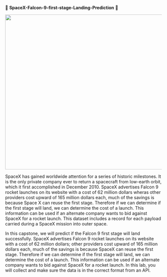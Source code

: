 🚀  **SpaceX-Falcon-9-first-stage-Landing-Prediction** 🚀


<p align="center">
  <img width="700" height="500" src="https://images.squarespace-cdn.com/content/v1/59122c863a0411116f0625a6/1555095344123-3JKAX5M17W0C3YYJQ2GL/giphy+%2874%29.gif?format=500w">
</p>


SpaceX has gained worldwide attention for a series of historic milestones. It is the only private company ever to return a spacecraft from low-earth orbit, which it first accomplished in December 2010. SpaceX advertises Falcon 9 rocket launches on its website with a cost of 62 million dollars wheras other providers cost upward of 165 million dollars each, much of the savings is because Space X can reuse the first stage. Therefore if we can determine if the first stage will land, we can determine the cost of a launch. This information can be used if an alternate company wants to bid against SpaceX for a rocket launch. This dataset includes a record for each payload carried during a SpaceX mission into outer space.

In this capstone, we will predict if the Falcon 9 first stage will land successfully. SpaceX advertises Falcon 9 rocket launches on its website with a cost of 62 million dollars; other providers cost upward of 165 million dollars each, much of the savings is because SpaceX can reuse the first stage. Therefore if we can determine if the first stage will land, we can determine the cost of a launch. This information can be used if an alternate company wants to bid against SpaceX for a rocket launch. In this lab, you will collect and make sure the data is in the correct format from an API.
